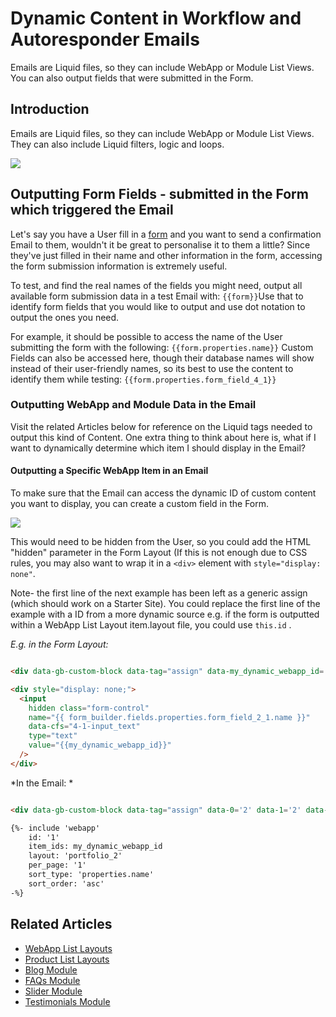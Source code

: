 # Dynamic Content in Workflow and Autoresponder Emails

Emails are Liquid files, so they can include WebApp or Module List Views. You can also output fields that were submitted in the Form.

## Introduction

Emails are Liquid files, so they can include WebApp or Module List Views. They can also include Liquid filters, logic and loops.

![](https://downloads.intercomcdn.com/i/o/166272400/412acd207399781addf3d2de/image.png)

## Outputting Form Fields - submitted in the Form which triggered the Email

Let's say you have a User fill in a [form](https://help.siteglide.com/article/99-forms-getting-started) and you want to send a confirmation Email to them, wouldn't it be great to personalise it to them a little? Since they've just filled in their name and other information in the form, accessing the form submission information is extremely useful.&#x20;

To test, and find the real names of the fields you might need, output all available form submission data in a test Email with: `{{form}}`Use that to identify form fields that you would like to output and use dot notation to output the ones you need.&#x20;

For example, it should be possible to access the name of the User submitting the form with the following: `{{form.properties.name}}` Custom Fields can also be accessed here, though their database names will show instead of their user-friendly names, so its best to use the content to identify them while testing: `{{form.properties.form_field_4_1}}`

### Outputting WebApp and Module Data in the Email

Visit the related Articles below for reference on the Liquid tags needed to output this kind of Content.  One extra thing to think about here is, what if I want to dynamically determine which item I should display in the Email?

#### Outputting a Specific WebApp Item in an Email

To make sure that the Email can access the dynamic ID of custom content you want to display, you can create a custom field in the Form.&#x20;

![](https://downloads.intercomcdn.com/i/o/166265732/fff1397765284577d55dd591/image.png)

This would need to be hidden from the User, so you could add the HTML "hidden" parameter in the Form Layout (If this is not enough due to CSS rules, you may also want to wrap it in a `<div>` element with `style="display: none"`.

Note- the first line of the next example has been left as a generic assign (which should work on a Starter Site). You could replace the first line of the example with a ID from a more dynamic source e.g. if the form is outputted within a WebApp List Layout item.layout file, you could use `this.id` .

_E.g. in the Form Layout:_

```html

<div data-gb-custom-block data-tag="assign" data-my_dynamic_webapp_id='98657'></div>

<div style="display: none;">
  <input 
    hidden class="form-control" 
    name="{{ form_builder.fields.properties.form_field_2_1.name }}" 
    data-cfs="4-1-input_text" 
    type="text" 
    value="{{my_dynamic_webapp_id}}"
  />
</div>
```

\*In the Email: \*

```html

<div data-gb-custom-block data-tag="assign" data-0='2' data-1='2' data-2='2' data-3='2' data-4='2' data-5='2' data-6='2' data-7='2' data-8='2' data-9='2' data-10='2' data-11='2' data-12='2' data-13='2' data-14='2' data-15='2' data-16='2' data-17='2' data-18='2' data-19='2' data-20='2' data-21='2' data-22='2' data-23='2' data-24='2' data-25='2' data-26='2' data-27='2' data-28='2' data-29='2' data-30='2' data-31='2' data-32='2' data-33='2' data-34='2' data-35='2' data-36='2' data-37='2' data-38='2' data-39='2' data-40='2' data-41='2' data-42='2' data-43='2' data-44='2' data-45='2' data-46='2' data-47='2' data-48='2' data-49='2' data-50='2' data-51='1' data-52='1'></div>

{%- include 'webapp'
    id: '1' 
    item_ids: my_dynamic_webapp_id
    layout: 'portfolio_2'
    per_page: '1'
    sort_type: 'properties.name'
    sort_order: 'asc' 
-%}
```

## Related Articles

* [WebApp List Layouts](https://developers.siteglide.com/webapp-list-layouts)
* [Product List Layouts](https://developers.siteglide.com/list-layouts)
* [Blog Module](https://developers.siteglide.com/blog)
* [FAQs Module](https://developers.siteglide.com/vTdS-faq)
* [Slider Module](https://developers.siteglide.com/slider)
* [Testimonials Module](https://developers.siteglide.com/testimonials)
